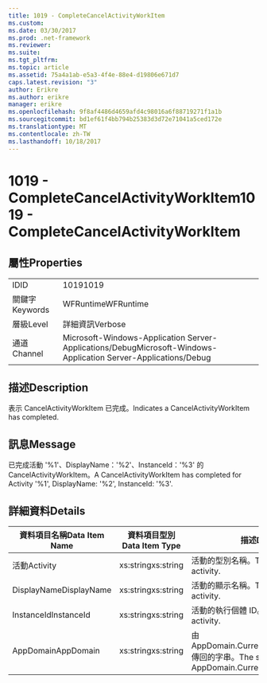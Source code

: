 ```yaml
---
title: 1019 - CompleteCancelActivityWorkItem
ms.custom: 
ms.date: 03/30/2017
ms.prod: .net-framework
ms.reviewer: 
ms.suite: 
ms.tgt_pltfrm: 
ms.topic: article
ms.assetid: 75a4a1ab-e5a3-4f4e-88e4-d19806e671d7
caps.latest.revision: "3"
author: Erikre
ms.author: erikre
manager: erikre
ms.openlocfilehash: 9f8af4486d4659afd4c98016a6f88719271f1a1b
ms.sourcegitcommit: bd1ef61f4bb794b25383d3d72e71041a5ced172e
ms.translationtype: MT
ms.contentlocale: zh-TW
ms.lasthandoff: 10/18/2017
---
```

# <a name="1019---completecancelactivityworkitem"></a><span data-ttu-id="8b034-102">1019 - CompleteCancelActivityWorkItem</span><span class="sxs-lookup"><span data-stu-id="8b034-102">1019 - CompleteCancelActivityWorkItem</span></span>
## <a name="properties"></a><span data-ttu-id="8b034-103">屬性</span><span class="sxs-lookup"><span data-stu-id="8b034-103">Properties</span></span>  
  
|||  
|-|-|  
|<span data-ttu-id="8b034-104">ID</span><span class="sxs-lookup"><span data-stu-id="8b034-104">ID</span></span>|<span data-ttu-id="8b034-105">1019</span><span class="sxs-lookup"><span data-stu-id="8b034-105">1019</span></span>|  
|<span data-ttu-id="8b034-106">關鍵字</span><span class="sxs-lookup"><span data-stu-id="8b034-106">Keywords</span></span>|<span data-ttu-id="8b034-107">WFRuntime</span><span class="sxs-lookup"><span data-stu-id="8b034-107">WFRuntime</span></span>|  
|<span data-ttu-id="8b034-108">層級</span><span class="sxs-lookup"><span data-stu-id="8b034-108">Level</span></span>|<span data-ttu-id="8b034-109">詳細資訊</span><span class="sxs-lookup"><span data-stu-id="8b034-109">Verbose</span></span>|  
|<span data-ttu-id="8b034-110">通道</span><span class="sxs-lookup"><span data-stu-id="8b034-110">Channel</span></span>|<span data-ttu-id="8b034-111">Microsoft-Windows-Application Server-Applications/Debug</span><span class="sxs-lookup"><span data-stu-id="8b034-111">Microsoft-Windows-Application Server-Applications/Debug</span></span>|  
  
## <a name="description"></a><span data-ttu-id="8b034-112">描述</span><span class="sxs-lookup"><span data-stu-id="8b034-112">Description</span></span>  
 <span data-ttu-id="8b034-113">表示 CancelActivityWorkItem 已完成。</span><span class="sxs-lookup"><span data-stu-id="8b034-113">Indicates a CancelActivityWorkItem has completed.</span></span>  
  
## <a name="message"></a><span data-ttu-id="8b034-114">訊息</span><span class="sxs-lookup"><span data-stu-id="8b034-114">Message</span></span>  
 <span data-ttu-id="8b034-115">已完成活動 '%1'、DisplayName：'%2'、InstanceId：'%3' 的 CancelActivityWorkItem。</span><span class="sxs-lookup"><span data-stu-id="8b034-115">A CancelActivityWorkItem has completed for Activity '%1', DisplayName: '%2', InstanceId: '%3'.</span></span>  
  
## <a name="details"></a><span data-ttu-id="8b034-116">詳細資料</span><span class="sxs-lookup"><span data-stu-id="8b034-116">Details</span></span>  
  
|<span data-ttu-id="8b034-117">資料項目名稱</span><span class="sxs-lookup"><span data-stu-id="8b034-117">Data Item Name</span></span>|<span data-ttu-id="8b034-118">資料項目型別</span><span class="sxs-lookup"><span data-stu-id="8b034-118">Data Item Type</span></span>|<span data-ttu-id="8b034-119">描述</span><span class="sxs-lookup"><span data-stu-id="8b034-119">Description</span></span>|  
|--------------------|--------------------|-----------------|  
|<span data-ttu-id="8b034-120">活動</span><span class="sxs-lookup"><span data-stu-id="8b034-120">Activity</span></span>|<span data-ttu-id="8b034-121">xs:string</span><span class="sxs-lookup"><span data-stu-id="8b034-121">xs:string</span></span>|<span data-ttu-id="8b034-122">活動的型別名稱。</span><span class="sxs-lookup"><span data-stu-id="8b034-122">The type name of the activity.</span></span>|  
|<span data-ttu-id="8b034-123">DisplayName</span><span class="sxs-lookup"><span data-stu-id="8b034-123">DisplayName</span></span>|<span data-ttu-id="8b034-124">xs:string</span><span class="sxs-lookup"><span data-stu-id="8b034-124">xs:string</span></span>|<span data-ttu-id="8b034-125">活動的顯示名稱。</span><span class="sxs-lookup"><span data-stu-id="8b034-125">The display name of the activity.</span></span>|  
|<span data-ttu-id="8b034-126">InstanceId</span><span class="sxs-lookup"><span data-stu-id="8b034-126">InstanceId</span></span>|<span data-ttu-id="8b034-127">xs:string</span><span class="sxs-lookup"><span data-stu-id="8b034-127">xs:string</span></span>|<span data-ttu-id="8b034-128">活動的執行個體 ID。</span><span class="sxs-lookup"><span data-stu-id="8b034-128">The instance id of the activity.</span></span>|  
|<span data-ttu-id="8b034-129">AppDomain</span><span class="sxs-lookup"><span data-stu-id="8b034-129">AppDomain</span></span>|<span data-ttu-id="8b034-130">xs:string</span><span class="sxs-lookup"><span data-stu-id="8b034-130">xs:string</span></span>|<span data-ttu-id="8b034-131">由 AppDomain.CurrentDomain.FriendlyName 傳回的字串。</span><span class="sxs-lookup"><span data-stu-id="8b034-131">The string returned by AppDomain.CurrentDomain.FriendlyName.</span></span>|
